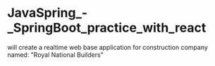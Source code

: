 # JavaSpring_-_SpringBoot_practice_with_react
will create a realtime web base application for construction company named: "Royal National Builders"
